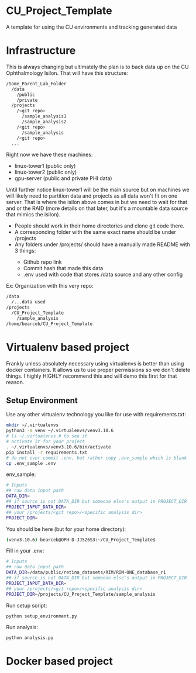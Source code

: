 # CU_Project_Template
A template for using the CU environments and tracking generated data

# Infrastructure
This is always changing but ultimately the plan is to back data up on the CU Ophthalmology Isilon. That will have this structure:

```bash
/Some_Parent_Lab_Folder
  /data
    /public
    /private
  /projects
    /<git repo>
      /sample_analysis1
      /sample_analysis2
    /<git repo>
      /sample_analysis
    /<git repo>
  ...
```
Right now we have these machines:
  * linux-tower1 (public only)
  * linux-tower2 (public only)
  * gpu-server (public and private PHI data)

Until further notice linux-tower1 will be the main source but on machines we will likely need to partition data and projects as all data won't fit on one server. That is where the isilon above comes in but we need to wait for that and or the RAID (more details on that later, but it's a mountable data source that mimics the isilon).

* People should work in their home directories and clone git code there.
* A corresponding folder with the same exact name should be under /projects
* Any folders under /projects/<git repo> should have a manually made README with 3 things:
  - Github repo link
  - Commit hash that made this data
  - .env used with code that stores /data source and any other config

Ex: Organization with this very repo:
```bash
/data
  /...data used
/projects
  /CU_Project_Template
    /sample_analysis
/home/bearceb/CU_Project_Template
```

# Virtualenv based project
Frankly unless absolutely necessary using virtualenvs is better than using docker containers. It allows us to use proper permissions so we don't delete things. I highly HIGHLY recommend this and will demo this first for that reason.

## Setup Environment
Use any other virtualenv technology you like for use with requirements.txt:
```bash
mkdir ~/.virtualenvs
python3 -m venv ~/.virtualenvs/venv3.10.6
# ls ~/.virtualenvs # to see it
# activate it for your project
. ~/.virtualenvs/venv3.10.6/bin/activate
pip install -r requirements.txt
# do not ever commit .env, but rather copy .env_sample which is blank
cp .env_sample .env
```

env_sample:
```bash
# Inputs
## raw data input path
DATA_DIR=
## if source is not DATA_DIR but someone else's output in PROJECT_DIR
PROJECT_INPUT_DATA_DIR=
## your /projects/<git repo>/<specific analysis dir>
PROJECT_DIR=
```

You should be here (but for your home directory):
```bash
(venv3.10.6) bearceb@OPH-D-JJ526S3:~/CU_Project_Template$
```

Fill in your .env:
```bash
# Inputs
## raw data input path
DATA_DIR=/data/public/retina_datasets/RIM/RIM-ONE_database_r1
## if source is not DATA_DIR but someone else's output in PROJECT_DIR
PROJECT_INPUT_DATA_DIR=
## your /projects/<git repo>/<specific analysis dir>
PROJECT_DIR=/projects/CU_Project_Template/sample_analysis
```

Run setup script:
```bash
python setup_environment.py
```

Run analysis:
```bash
python analysis.py
```

# Docker based project